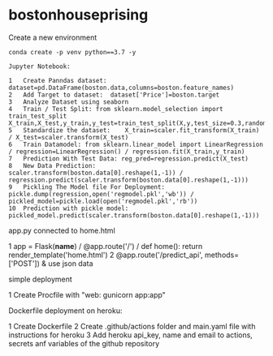 # bostonhouseprising

Create a new environment

```
conda create -p venv python==3.7 -y

Jupyter Notebook:

1	Create Panndas dataset: 	dataset=pd.DataFrame(boston.data,columns=boston.feature_names)
2	Add Target to dataset:	dataset['Price']=boston.target
3	Analyze Dataset using seaborn
4	Train / Test Split:	from sklearn.model_selection import train_test_split	X_train,X_test,y_train,y_test=train_test_split(X,y,test_size=0.3,random_state=42)
5	Standardize the dataset:	X_train=scaler.fit_transform(X_train) /	X_test=scaler.transform(X_test)
6	Train Datamodel: from sklearn.linear_model import LinearRegression / regression=LinearRegression() / regression.fit(X_train,y_train)
7	Prediction With Test Data: reg_pred=regression.predict(X_test)
8   New Data Prediction: scaler.transform(boston.data[0].reshape(1,-1)) / regression.predict(scaler.transform(boston.data[0].reshape(1,-1)))
9   Pickling The Model file For Deployment: pickle.dump(regression,open('regmodel.pkl','wb')) / pickled_model=pickle.load(open('regmodel.pkl','rb'))
10  Prediction with pickle model: pickled_model.predict(scaler.transform(boston.data[0].reshape(1,-1)))
```

app.py connected to home.html

1 app = Flask(**name**) / @app.route('/') / def home(): return render_template('home.html')
2 @app.route('/predict_api', methods=['POST']) & use json data

simple deployment

1 Create Procfile with "web: gunicorn app:app"

Dockerfile deployment on heroku:

1 Create Dockerfile
2 Create .github/actions folder and main.yaml file with instructions for heroku
3 Add heroku api_key, name and email to actions, secrets anf variables of the github repository
